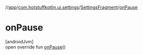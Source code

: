 //[app](../../../index.md)/[com.hotstuffkotlin.ui.settings](../index.md)/[SettingsFragment](index.md)/[onPause](on-pause.md)

# onPause

[androidJvm]\
open override fun [onPause](on-pause.md)()
